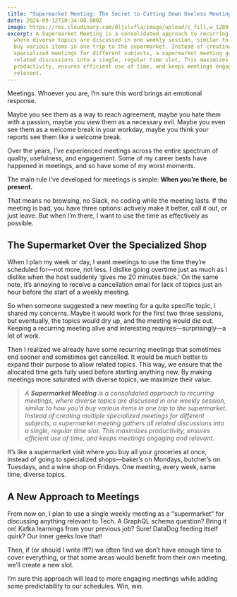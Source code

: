 ```yaml
---
title: "Supermarket Meeting: The Secret to Cutting Down Useless Meetings"
date: 2024-09-12T10:34:00.000Z
image: https://res.cloudinary.com/dljslvfla/image/upload/c_fill,w_1280,h_720/v1726133085/Motivational_Quotes_Blog_Banner_bgzrm5.png
excerpt: A Supermarket Meeting is a consolidated approach to recurring meetings,
  where diverse topics are discussed in one weekly session, similar to how you’d
  buy various items in one trip to the supermarket. Instead of creating multiple
  specialized meetings for different subjects, a supermarket meeting gathers all
  related discussions into a single, regular time slot. This maximizes
  productivity, ensures efficient use of time, and keeps meetings engaging and
  relevant.
---
```

Meetings. Whoever you are, I’m sure this word brings an emotional response.

Maybe you see them as a way to reach agreement, maybe you hate them with a passion, maybe you view them as a necessary evil. Maybe you even see them as a welcome break in your workday, maybe you think your reports see them like a welcome break.

Over the years, I’ve experienced meetings across the entire spectrum of quality, usefulness, and engagement. Some of my career bests have happened in meetings, and so have some of my worst moments.

The main rule I’ve developed for meetings is simple: **When you’re there, be present.**

That means no browsing, no Slack, no coding while the meeting lasts. If the meeting is bad, you have three options: actively make it better, call it out, or just leave. But when I’m there, I want to use the time as effectively as possible.

## The Supermarket Over the Specialized Shop

When I plan my week or day, I want meetings to use the time they’re scheduled for—not more, not less. I dislike going overtime just as much as I dislike when the host suddenly ‘gives me 20 minutes back.’ On the same note, it’s annoying to receive a cancellation email for lack of topics just an hour before the start of a weekly meeting.

So when someone suggested a new meeting for a quite specific topic, I shared my concerns. Maybe it would work for the first two three sessions, but eventually, the topics would dry up, and the meeting would die out. Keeping a recurring meeting alive and interesting requires—surprisingly—a lot of work.

Then I realized we already have some recurring meetings that sometimes end sooner and sometimes get cancelled. It would be much better to expand their purpose to allow related topics. This way, we ensure that the allocated time gets fully used before starting anything new. By making meetings more saturated with diverse topics, we maximize their value.

> _A **Supermarket Meeting** is a consolidated approach to recurring meetings, where diverse topics are discussed in one weekly session, similar to how you’d buy various items in one trip to the supermarket. Instead of creating multiple specialized meetings for different subjects, a supermarket meeting gathers all related discussions into a single, regular time slot. This maximizes productivity, ensures efficient use of time, and keeps meetings engaging and relevant._

It’s like a supermarket visit where you buy all your groceries at once, instead of going to specialized shops—baker’s on Mondays, butcher’s on Tuesdays, and a wine shop on Fridays. One meeting, every week, same time, diverse topics.

## A New Approach to Meetings

From now on, I plan to use a single weekly meeting as a "supermarket" for discussing anything relevant to Tech. A GraphQL schema question? Bring it on! Kafka learnings from your previous job? Sure! DataDog feeding itself quirk? Our inner geeks love that!

Then, if (or should I write iff?) we often find we don’t have enough time to cover everything, or that some areas would benefit from their own meeting, we’ll create a new slot.

I’m sure this approach will lead to more engaging meetings while adding some predictability to our schedules. Win, win.
